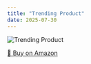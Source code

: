 ```yaml
---
title: "Trending Product"
date: 2025-07-30
---
```


<img src="" alt="Trending Product" style="max-width:100%;"/>

[🛒 Buy on Amazon](?tag=dineshtechblo-21)